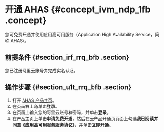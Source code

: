# 开通 AHAS {#concept_ivm_ndp_1fb .concept}

您可免费开通并使用应用高可用服务（Application High Availability Service，简称 AHAS）。

## 前提条件 {#section_irf_rrq_bfb .section}

您已注册阿里云账号并完成实名认证。

## 操作步骤 {#section_u1t_rrq_bfb .section}

1.  打开 [AHAS 产品主页](https://www.aliyun.com/product/ahas)。
2.  在页面右上角单击**登录**。
3.  在页面上输入您的阿里云账号和密码，并单击**登录**。
4.  在产品主页上单击**申请免费开通**，然后在云产品开通页页面上勾选**我已阅读并同意《应用高可用服务服务协议》**，并单击**立即开通**。

